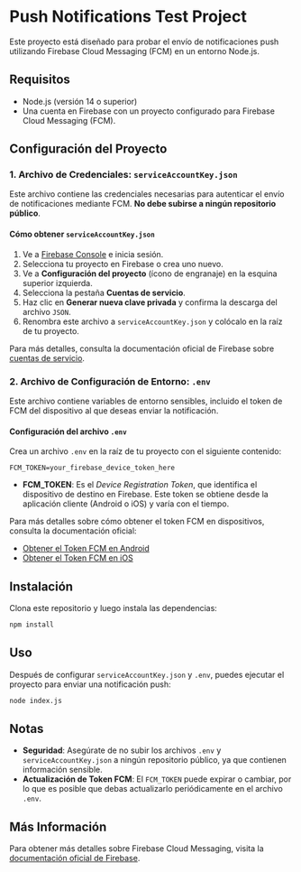 
# Push Notifications Test Project

Este proyecto está diseñado para probar el envío de notificaciones push utilizando Firebase Cloud Messaging (FCM) en un entorno Node.js.

## Requisitos

- Node.js (versión 14 o superior)
- Una cuenta en Firebase con un proyecto configurado para Firebase Cloud Messaging (FCM).

## Configuración del Proyecto

### 1. Archivo de Credenciales: `serviceAccountKey.json`

Este archivo contiene las credenciales necesarias para autenticar el envío de notificaciones mediante FCM. **No debe subirse a ningún repositorio público**.

#### Cómo obtener `serviceAccountKey.json`

1. Ve a [Firebase Console](https://console.firebase.google.com/) e inicia sesión.
2. Selecciona tu proyecto en Firebase o crea uno nuevo.
3. Ve a **Configuración del proyecto** (ícono de engranaje) en la esquina superior izquierda.
4. Selecciona la pestaña **Cuentas de servicio**.
5. Haz clic en **Generar nueva clave privada** y confirma la descarga del archivo `JSON`.
6. Renombra este archivo a `serviceAccountKey.json` y colócalo en la raíz de tu proyecto.

Para más detalles, consulta la documentación oficial de Firebase sobre [cuentas de servicio](https://firebase.google.com/docs/admin/setup#initialize-sdk).

### 2. Archivo de Configuración de Entorno: `.env`

Este archivo contiene variables de entorno sensibles, incluido el token de FCM del dispositivo al que deseas enviar la notificación.

#### Configuración del archivo `.env`

Crea un archivo `.env` en la raíz de tu proyecto con el siguiente contenido:

```plaintext
FCM_TOKEN=your_firebase_device_token_here
```

- **FCM_TOKEN**: Es el *Device Registration Token*, que identifica el dispositivo de destino en Firebase. Este token se obtiene desde la aplicación cliente (Android o iOS) y varía con el tiempo.

Para más detalles sobre cómo obtener el token FCM en dispositivos, consulta la documentación oficial:
- [Obtener el Token FCM en Android](https://firebase.google.com/docs/cloud-messaging/android/client)
- [Obtener el Token FCM en iOS](https://firebase.google.com/docs/cloud-messaging/ios/client)

## Instalación

Clona este repositorio y luego instala las dependencias:

```bash
npm install
```

## Uso

Después de configurar `serviceAccountKey.json` y `.env`, puedes ejecutar el proyecto para enviar una notificación push:

```bash
node index.js
```

## Notas

- **Seguridad**: Asegúrate de no subir los archivos `.env` y `serviceAccountKey.json` a ningún repositorio público, ya que contienen información sensible.
- **Actualización de Token FCM**: El `FCM_TOKEN` puede expirar o cambiar, por lo que es posible que debas actualizarlo periódicamente en el archivo `.env`.

## Más Información

Para obtener más detalles sobre Firebase Cloud Messaging, visita la [documentación oficial de Firebase](https://firebase.google.com/docs/cloud-messaging).
